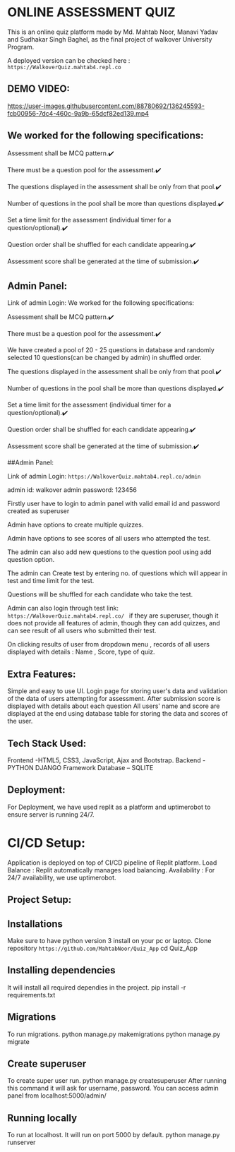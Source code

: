 # ONLINE ASSESSMENT QUIZ

This is an online quiz platform made by Md. Mahtab Noor, Manavi Yadav and Sudhakar Singh Baghel, as the final project of walkover University Program. 

A deployed version can be checked here : 
```https://WalkoverQuiz.mahtab4.repl.co```


## DEMO VIDEO:





https://user-images.githubusercontent.com/88780692/136245593-fcb00956-7dc4-460c-9a9b-65dcf82ed139.mp4



## We worked for the following specifications:

Assessment shall be MCQ pattern.✔️

There must be a question pool for the assessment.✔️


The questions displayed in the assessment shall be only from that pool.✔️

Number of questions in the pool shall be more than questions displayed.✔️

Set a time limit for the assessment (individual timer for a question/optional).✔️

Question order shall be shuffled for each candidate appearing.✔️

Assessment score shall be generated at the time of submission.✔️

## Admin Panel:

Link of admin Login: We worked for the following specifications:

Assessment shall be MCQ pattern.✔️

There must be a question pool for the assessment.✔️

We have created a pool of 20 - 25 questions in database and randomly selected 10 questions(can be changed by admin) in shuffled order.

The questions displayed in the assessment shall be only from that pool.✔️

Number of questions in the pool shall be more than questions displayed.✔️

Set a time limit for the assessment (individual timer for a question/optional).✔️

Question order shall be shuffled for each candidate appearing.✔️

Assessment score shall be generated at the time of submission.✔️

##Admin Panel:

Link of admin Login: ```https://WalkoverQuiz.mahtab4.repl.co/admin```

admin id: walkover
admin password: 123456


Firstly user have to login to admin panel with  valid email id and password created as superuser


Admin have options to create multiple quizzes.

Admin have options to see scores of all users who attempted the test.

The admin can also add new questions to the question pool using add question option.

The admin can Create test by entering no. of questions which will appear in test and time limit for the test.

Questions will be shuffled for each candidate who take the test.

Admin can also login through test link:
```https://WalkoverQuiz.mahtab4.repl.co/ ```
if they are  superuser, though it does not provide all features of admin, though they can add quizzes, and can see result of all users who submitted their test.

On clicking results of user from dropdown menu , records of all users displayed with details : Name , Score, type of quiz.


## Extra Features:
Simple and easy to use UI.
Login page for storing user's data and validation of the data of users attempting for assessment.
After submission score is displayed with details about each question 
All users' name and score are displayed at the end using database table for storing the data and scores of the user.

## Tech Stack Used:

Frontend -HTML5, CSS3, JavaScript, Ajax and Bootstrap.
Backend - PYTHON DJANGO Framework
Database – SQLITE 

## Deployment:

For Deployment, we have used replit as a platform and uptimerobot to ensure server is running 24/7. 


# CI/CD Setup:

Application is deployed on top of CI/CD pipeline of Replit platform.
Load Balance : Replit automatically manages load balancing.
Availability : For 24/7 availability, we use uptimerobot.



## Project Setup:

## Installations

Make sure to have python version 3 install on your pc or laptop. 
Clone repository 
```https://github.com/MahtabNoor/Quiz_App```
cd Quiz_App

## Installing dependencies

It will install all required dependies in the project.
pip install -r requirements.txt

## Migrations

To run migrations. 
python manage.py makemigrations
python manage.py migrate

## Create superuser

To create super user run. 
python manage.py createsuperuser 
After running this command it will ask for username, password. You can access admin panel from localhost:5000/admin/

## Running locally

To run at localhost. It will run on port 5000 by default.
python manage.py runserver




